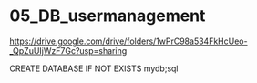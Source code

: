 # 05_DB_usermanagement

https://drive.google.com/drive/folders/1wPrC98a534FkHcUeo-_QpZuUIjWzF7Gc?usp=sharing

CREATE DATABASE IF NOT EXISTS mydb;sql